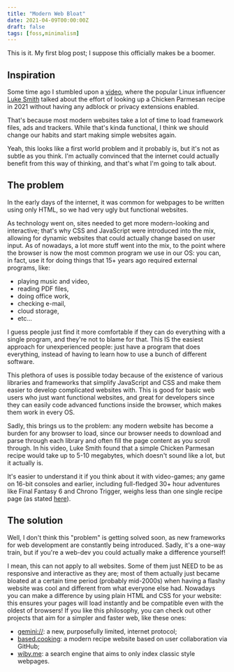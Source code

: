 ```yaml
---
title: "Modern Web Bloat"
date: 2021-04-09T00:00:00Z
draft: false
tags: [foss,minimalism]
---
```


This is it. My first blog post; I suppose this officially makes be a boomer.

## Inspiration
Some time ago I stumbled upon a [video](https://invidio.us/cvDyQUpaFf4), where the popular Linux influencer [Luke Smith](https://lukesmith.xyz) talked about the effort of looking up a Chicken Parmesan recipe in 2021 without having any adblock or privacy extensions enabled.

That's because most modern websites take a lot of time to load framework files, ads and trackers. While that's kinda functional, I think we should change our habits and start making simple websites again.

Yeah, this looks like a first world problem and it probably is, but it's not as subtle as you think. I'm actually convinced that the internet could actually benefit from this way of thinking, and that's what I'm going to talk about.

## The problem
In the early days of the internet, it was common for webpages to be written using only HTML, so we had very ugly but functional websites.

As technology went on, sites needed to get more modern-looking and interactive; that's why CSS and JavaScript were introduced into the mix, allowing for dynamic websites that could actually change based on user input.
As of nowadays, a lot more stuff went into the mix, to the point where the browser is now the most common program we use in our OS: you can, in fact, use it for doing things that 15+ years ago required external programs, like:

* playing music and video,
* reading PDF files,
* doing office work,
* checking e-mail,
* cloud storage,
* etc...

I guess people just find it more comfortable if they can do everything with a single program, and they're not to blame for that. This IS the easiest approach for unexperienced people: just have a program that does everything, instead of having to learn how to use a bunch of different software.

This plethora of uses is possible today because of the existence of various libraries and frameworks that simplify JavaScript and CSS and make them easier to develop complicated websites with.
This is good for basic web users who just want functional websites, and great for developers since they can easily code advanced functions inside the browser, which makes them work in every OS.

Sadly, this brings us to the problem: any modern website has become a burden for any browser to load, since our browser needs to download and parse through each library and often fill the page content as you scroll through.
In his video, Luke Smith found that a simple Chicken Parmesan recipe would take up to 5-10 megabytes, which doesn't sound like a lot, but it actually is.

It's easier to understand it if you think about it with video-games; any game on 16-bit consoles and earlier, including full-fledged 30+ hour adventures like Final Fantasy 6 and Chrono Trigger, weighs less than one single recipe page (as stated [here](https://blogs.umass.edu/Techbytes/2014/02/10/history-of-gaming-storage/#attachment_2827)).

## The solution
Well, I don't think this "problem" is getting solved soon, as new frameworks for web development are constantly being introduced. Sadly, it's a one-way train, but if you're a web-dev you could actually make a difference yourself!

I mean, this can not apply to all websites. Some of them just NEED to be as responsive and interactive as they are; most of them actually just became bloated at a certain time period (probably mid-2000s) when having a flashy website was cool and different from what everyone else had.
Nowadays you can make a difference by using plain HTML and CSS for your website: this ensures your pages will load instantly and be compatible even with the oldest of browsers!
If you like this philosophy, you can check out other projects that aim for a simpler and faster web, like these ones:

* [gemini://](//gemini.circumlunar.space/): a new, purposefully limited, internet protocol;
* [based.cooking](https://based.cooking/): a modern recipe website based on user collaboration via GitHub;
* [wiby.me](https://wiby.me/): a search engine that aims to only index classic style webpages.
